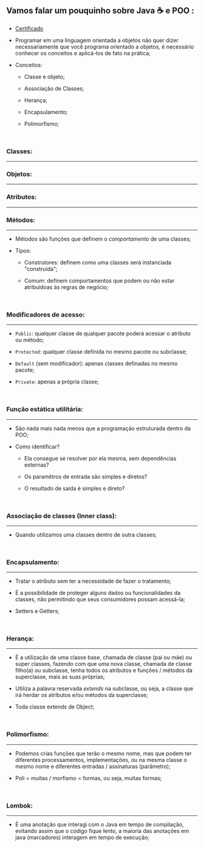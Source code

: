 ## Vamos falar um pouquinho sobre Java :coffee: e POO :

* [Certificado](https://github.com/Feruaro/Pan-Academy-Java/blob/main/Estudos%20Fe/imagens/intro_oo_java.jpg)

* Programar em uma linguagem orientada a objetos não quer dizer necessariamente que você programa orientado a objetos, é necessário conhecer os conceitos e aplicá-los de fato na prática;

* Conceitos:

  * Classe e objeto;

  * Associação de Classes;

  * Herança;

  * Encapsulamento;

  * Polimorfismo;

    ​

### Classes:

-------------



### Objetos:

----------------



### Atributos:

-------------



### Métodos:

------

- Métodos são funções que definem o *comportamento* de uma classes;

- Tipos:

  - Construtores: definem como uma classes será instanciada "construída";

  - Comum: definem comportamentos que podem ou não estar atribuídoas às regras de negócio;

    ​

### Modificadores de acesso:

-----------

* `Public`: qualquer classe de qualquer pacote poderá acessar o atributo ou método;

* `Protected`: qualquer classe definida no mesmo pacote ou subclasse;

* `Default` (sem modificador): apenas classes definadas no mesmo pacote;

* `Private`: apenas a própria classe;

  ​

### Função estática utilitária:

------------

* São nada mais nada menos que a programação estruturada dentro da POO;

* Como identificar?

  * Ela consegue se resolver por ela mesma, sem dependências externas?

  * Os paramêtros de entrada são simples e diretos?

  * O resultado de saída é simples e direto?

    ​

### Associação de classes (Inner class):

------------

* Quando utilizamos uma classes dentro de outra classes;

  ​

### Encapsulamento:

------------

* Tratar o atributo sem ter a necessidade de fazer o tratamento;

* É a possibilidade de proteger alguns dados ou funcionalidades da classes, não permitindo que seus consumidores possam acessá-la;

* Setters e Getters; 

  ​

### Herança:

-------

*  É a utilização de uma classe base, chamada de classe (pai ou mãe) ou super classes, fazendo com que uma nova classe, chamada de classe filho(a) ou subclasse, tenha todos os atributos e funções / métodos da superclasse, mais as suas próprias;

* Utiliza a palavra reservada *extends* na subclasse, ou seja, a classe que irá herdar os atributos e/ou métodos da superclasse;

* Toda classe extends de Object;

  ​



### Polimorfismo:

--------------

* Podemos crias funções que terão o mesmo nome, mas que podem ter diferentes processamentos, implementações, ou na mesma classe o mesmo nome e diferentes entradas / assinaturas (parâmetro);

* Poli = muitas / morfismo = formas, ou seja, muitas formas;

  ​

### Lombok: 

-------------

* É uma anotação que interagi com o Java em tempo de compilação, evitando assim que o código fique lento, a maioria das anotações em java (marcadores) interagem em tempo de execução;